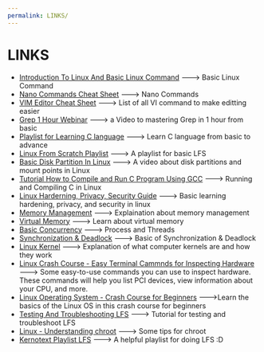 ```yaml
---
permalink: LINKS/
---
```

# LINKS

* [Introduction To Linux And Basic Linux Command](https://www.youtube.com/results?search_query=linux+debian+for+beginners) ---> Basic Linux Command
* [Nano Commands Cheat Sheet](https://www.thegeekdiary.com/basic-nano-commands-cheat-sheet/) ---> Nano Commands
* [VIM Editor Cheat Sheet](https://vim.rtorr.com/) ---> List of all VI command to make editting easier
* [Grep 1 Hour Webinar](https://www.youtube.com/watch?v=DEgErzyUR2Q) ---> a Video to mastering Grep in 1 hour from basic
* [Playlist for Learning C language](https://www.youtube.com/watch?v=KnvbUiSxvbM&list=PL98qAXLA6aftD9ZlnjpLhdQAOFI8xIB6e) ---> Learn C language from basic to advance
* [Linux From Scratch Playlist](https://www.youtube.com/watch?v=9TYr1mCzMcg&list=PLyc5xVO2uDsAlIkKBIGauDQ6LejoQovyL) ---> A playlist for basic LFS
* [Basic Disk Partition In Linux](https://www.youtube.com/watch?v=9i_oZkgd4c8) ---> A video about disk partitions and mount points in Linux
* [Tutorial How to Compile and Run C Program Using GCC](https://www.youtube.com/watch?v=oLjN6jAg-sY) ---> Running and Compiling C in Linux
* [Linux Harderning, Privacy, Security Guide](https://www.youtube.com/watch?v=Sa0KqbpLye4) ---> Basic learning hardening, privacy, and security in linux
* [Memory Management](https://www.youtube.com/watch?v=UDPYpf-nsDY) ---> Explaination about memory management
* [Virtual Memory](https://www.youtube.com/watch?v=qcBIvnQt0Bw&list=PLiwt1iVUib9s2Uo5BeYmwkDFUh70fJPxX) ---> Learn about virtual memory
* [Basic Concurrency](https://www.youtube.com/watch?v=Wv7mzX8w3jI) ---> Process and Threads
* [Synchronization & Deadlock](https://www.youtube.com/watch?v=hMA6LWN_IBQ&list=PL0rQdWUGhRqrjIgZAkv3i2QujZzHWwGJC) ---> Basic of Synchronization & Deadlock
* [Linux Kernel](https://www.youtube.com/watch?v=JDfo2Lc7iLU) ---> Explanation of what computer kernels are and how they work
* [Linux Crash Course - Easy Terminal Cammnds for Inspecting Hardware](https://youtu.be/oGyJr-iUwt8?si=59V2boc0XfmlFekg) ---> Some easy-to-use commands you can use to inspect hardware. These commands will help you list PCI devices, view information about your CPU, and more.
* [Linux Operating System - Crash Course for Beginners](https://www.youtube.com/watch?v=ROjZy1WbCIA) --->Learn the basics of the Linux OS in this crash course for beginners
* [Testing And Troubleshooting LFS](https://www.youtube.com/watch?v=xTrGgKYA1BE) ---> Tutorial for testing and troubleshoot LFS
* [Linux - Understanding chroot](https://www.youtube.com/watch?v=2wSJREC7RV8) ---> Some tips for chroot
* [Kernotext Playlist LFS](https://www.youtube.com/playlist?list=PLyc5xVO2uDsA5QPbtj_eYU8J0qrvU6315) ---> A helpful playlist for doing LFS :D
